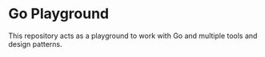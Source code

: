 # Go Playground

This repository acts as a playground to work with Go and multiple tools and design patterns.